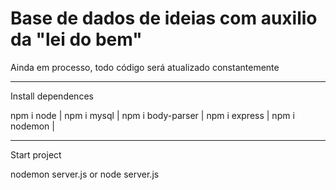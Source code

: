 # Base de dados de ideias com auxilio da "lei do bem"


Ainda em processo, todo código será atualizado constantemente


---------------------------------------------------------------
Install dependences

npm i node | 
npm i mysql | 
npm i body-parser | 
npm i express | 
npm i nodemon | 

---------------------------------------------------------------

Start project

nodemon server.js or node server.js
